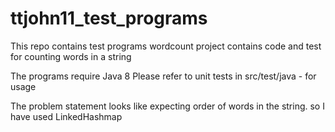 # ttjohn11_test_programs
This repo contains test programs 
wordcount project contains code and test for counting words in a string

The programs require Java 8
Please refer to unit tests in src/test/java - for usage

The problem statement looks like expecting order of words in the string. so I have used LinkedHashmap
